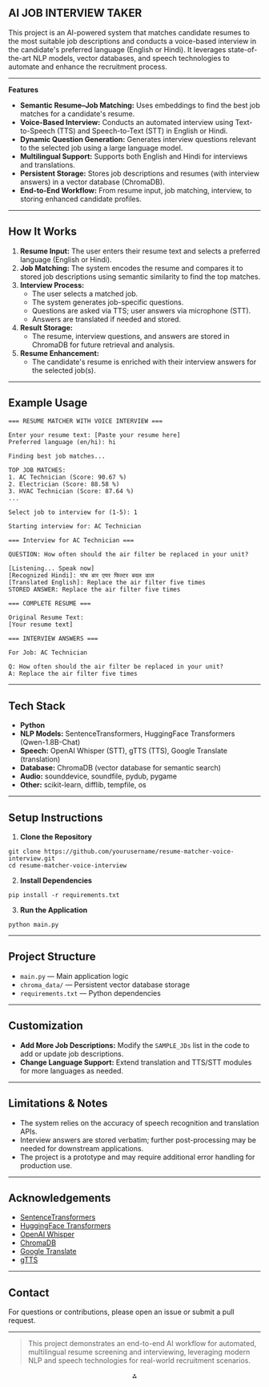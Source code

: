 ## AI JOB INTERVIEW TAKER

This project is an AI-powered system that matches candidate resumes to the most suitable job descriptions and conducts a voice-based interview in the candidate's preferred language (English or Hindi). It leverages state-of-the-art NLP models, vector databases, and speech technologies to automate and enhance the recruitment process.

---

**Features**

- **Semantic Resume–Job Matching:** Uses embeddings to find the best job matches for a candidate's resume.
- **Voice-Based Interview:** Conducts an automated interview using Text-to-Speech (TTS) and Speech-to-Text (STT) in English or Hindi.
- **Dynamic Question Generation:** Generates interview questions relevant to the selected job using a large language model.
- **Multilingual Support:** Supports both English and Hindi for interviews and translations.
- **Persistent Storage:** Stores job descriptions and resumes (with interview answers) in a vector database (ChromaDB).
- **End-to-End Workflow:** From resume input, job matching, interview, to storing enhanced candidate profiles.

---

## How It Works

1. **Resume Input:**
The user enters their resume text and selects a preferred language (English or Hindi).
2. **Job Matching:**
The system encodes the resume and compares it to stored job descriptions using semantic similarity to find the top matches.
3. **Interview Process:**
    - The user selects a matched job.
    - The system generates job-specific questions.
    - Questions are asked via TTS; user answers via microphone (STT).
    - Answers are translated if needed and stored.
4. **Result Storage:**
    - The resume, interview questions, and answers are stored in ChromaDB for future retrieval and analysis.
5. **Resume Enhancement:**
    - The candidate's resume is enriched with their interview answers for the selected job(s).

---

## Example Usage

```
=== RESUME MATCHER WITH VOICE INTERVIEW ===

Enter your resume text: [Paste your resume here]
Preferred language (en/hi): hi

Finding best job matches...

TOP JOB MATCHES:
1. AC Technician (Score: 90.67 %)
2. Electrician (Score: 88.58 %)
3. HVAC Technician (Score: 87.64 %)
...

Select job to interview for (1-5): 1

Starting interview for: AC Technician

=== Interview for AC Technician ===

QUESTION: How often should the air filter be replaced in your unit?

[Listening... Speak now]
[Recognized Hindi]: पांच बार एयर फिल्टर बदल डाल
[Translated English]: Replace the air filter five times
STORED ANSWER: Replace the air filter five times

=== COMPLETE RESUME ===

Original Resume Text:
[Your resume text]

=== INTERVIEW ANSWERS ===

For Job: AC Technician

Q: How often should the air filter be replaced in your unit?
A: Replace the air filter five times
```


---

## Tech Stack

- **Python**
- **NLP Models:** SentenceTransformers, HuggingFace Transformers (Qwen-1.8B-Chat)
- **Speech:** OpenAI Whisper (STT), gTTS (TTS), Google Translate (translation)
- **Database:** ChromaDB (vector database for semantic search)
- **Audio:** sounddevice, soundfile, pydub, pygame
- **Other:** scikit-learn, difflib, tempfile, os

---

## Setup Instructions

1. **Clone the Repository**

```
git clone https://github.com/yourusername/resume-matcher-voice-interview.git
cd resume-matcher-voice-interview
```

2. **Install Dependencies**

```
pip install -r requirements.txt
```

3. **Run the Application**

```
python main.py
```


---

## Project Structure

- `main.py` — Main application logic
- `chroma_data/` — Persistent vector database storage
- `requirements.txt` — Python dependencies

---

## Customization

- **Add More Job Descriptions:**
Modify the `SAMPLE_JDs` list in the code to add or update job descriptions.
- **Change Language Support:**
Extend translation and TTS/STT modules for more languages as needed.

---

## Limitations \& Notes

- The system relies on the accuracy of speech recognition and translation APIs.
- Interview answers are stored verbatim; further post-processing may be needed for downstream applications.
- The project is a prototype and may require additional error handling for production use.

---

## Acknowledgements

- [SentenceTransformers](https://www.sbert.net/)
- [HuggingFace Transformers](https://huggingface.co/)
- [OpenAI Whisper](https://github.com/openai/whisper)
- [ChromaDB](https://www.trychroma.com/)
- [Google Translate](https://pypi.org/project/googletrans/)
- [gTTS](https://pypi.org/project/gTTS/)

---

## Contact

For questions or contributions, please open an issue or submit a pull request.

---

> This project demonstrates an end-to-end AI workflow for automated, multilingual resume screening and interviewing, leveraging modern NLP and speech technologies for real-world recruitment scenarios.

<div style="text-align: center">⁂</div>


